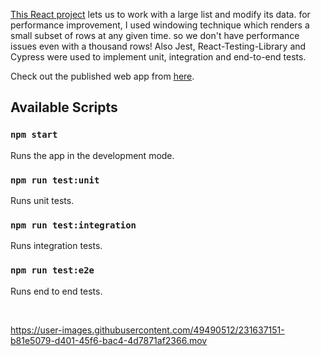 [This React project](https://device-list.netlify.app/) lets us to work with a large list and modify its data. for performance improvement, I used windowing technique which renders a small subset of rows at any given time. so we don't have performance issues even with a thousand rows! Also Jest, React-Testing-Library and Cypress were used to implement unit, integration and end-to-end tests.

Check out the published web app from [here](https://device-list.netlify.app/).

## Available Scripts

### `npm start`
Runs the app in the development mode.

### `npm run test:unit`
Runs unit tests.

### `npm run test:integration`
Runs integration tests.

### `npm run test:e2e`
Runs end to end tests.

<br/>

https://user-images.githubusercontent.com/49490512/231637151-b81e5079-d401-45f6-bac4-4d7871af2366.mov
